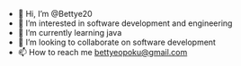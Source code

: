 - 👋 Hi, I’m @Bettye20
- 👀 I’m interested in software development and engineering
- 🌱 I’m currently learning java
- 💞️ I’m looking to collaborate on software development
- 📫 How to reach me bettyeopoku@gmail.com

<!---
Bettye20/Bettye20 is a ✨ special ✨ repository because its `README.md` (this file) appears on your GitHub profile.
You can click the Preview link to take a look at your changes.
--->
